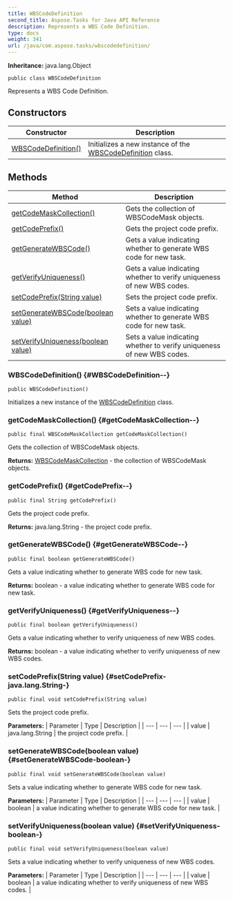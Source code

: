```yaml
---
title: WBSCodeDefinition
second_title: Aspose.Tasks for Java API Reference
description: Represents a WBS Code Definition.
type: docs
weight: 341
url: /java/com.aspose.tasks/wbscodedefinition/
---
```


**Inheritance:**
java.lang.Object
```
public class WBSCodeDefinition
```

Represents a WBS Code Definition.
## Constructors

| Constructor | Description |
| --- | --- |
| [WBSCodeDefinition()](#WBSCodeDefinition--) | Initializes a new instance of the [WBSCodeDefinition](../../com.aspose.tasks/wbscodedefinition) class. |
## Methods

| Method | Description |
| --- | --- |
| [getCodeMaskCollection()](#getCodeMaskCollection--) | Gets the collection of WBSCodeMask objects. |
| [getCodePrefix()](#getCodePrefix--) | Gets the project code prefix. |
| [getGenerateWBSCode()](#getGenerateWBSCode--) | Gets a value indicating whether to generate WBS code for new task. |
| [getVerifyUniqueness()](#getVerifyUniqueness--) | Gets a value indicating whether to verify uniqueness of new WBS codes. |
| [setCodePrefix(String value)](#setCodePrefix-java.lang.String-) | Sets the project code prefix. |
| [setGenerateWBSCode(boolean value)](#setGenerateWBSCode-boolean-) | Sets a value indicating whether to generate WBS code for new task. |
| [setVerifyUniqueness(boolean value)](#setVerifyUniqueness-boolean-) | Sets a value indicating whether to verify uniqueness of new WBS codes. |
### WBSCodeDefinition() {#WBSCodeDefinition--}
```
public WBSCodeDefinition()
```


Initializes a new instance of the [WBSCodeDefinition](../../com.aspose.tasks/wbscodedefinition) class.

### getCodeMaskCollection() {#getCodeMaskCollection--}
```
public final WBSCodeMaskCollection getCodeMaskCollection()
```


Gets the collection of WBSCodeMask objects.

**Returns:**
[WBSCodeMaskCollection](../../com.aspose.tasks/wbscodemaskcollection) - the collection of WBSCodeMask objects.
### getCodePrefix() {#getCodePrefix--}
```
public final String getCodePrefix()
```


Gets the project code prefix.

**Returns:**
java.lang.String - the project code prefix.
### getGenerateWBSCode() {#getGenerateWBSCode--}
```
public final boolean getGenerateWBSCode()
```


Gets a value indicating whether to generate WBS code for new task.

**Returns:**
boolean - a value indicating whether to generate WBS code for new task.
### getVerifyUniqueness() {#getVerifyUniqueness--}
```
public final boolean getVerifyUniqueness()
```


Gets a value indicating whether to verify uniqueness of new WBS codes.

**Returns:**
boolean - a value indicating whether to verify uniqueness of new WBS codes.
### setCodePrefix(String value) {#setCodePrefix-java.lang.String-}
```
public final void setCodePrefix(String value)
```


Sets the project code prefix.

**Parameters:**
| Parameter | Type | Description |
| --- | --- | --- |
| value | java.lang.String | the project code prefix. |

### setGenerateWBSCode(boolean value) {#setGenerateWBSCode-boolean-}
```
public final void setGenerateWBSCode(boolean value)
```


Sets a value indicating whether to generate WBS code for new task.

**Parameters:**
| Parameter | Type | Description |
| --- | --- | --- |
| value | boolean | a value indicating whether to generate WBS code for new task. |

### setVerifyUniqueness(boolean value) {#setVerifyUniqueness-boolean-}
```
public final void setVerifyUniqueness(boolean value)
```


Sets a value indicating whether to verify uniqueness of new WBS codes.

**Parameters:**
| Parameter | Type | Description |
| --- | --- | --- |
| value | boolean | a value indicating whether to verify uniqueness of new WBS codes. |

